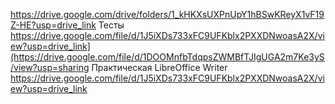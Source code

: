 https://drive.google.com/drive/folders/1_kHKXsUXPnUpY1hBSwKReyX1vF19Z-HE?usp=drive_link
Тесты https://drive.google.com/file/d/1J5iXDs733xFC9UFKblx2PXXDNwoasA2X/view?usp=drive_link](https://drive.google.com/file/d/1DOOMnfbTdqpsZWMBfTJIgUGA2m7Ke3yS/view?usp=sharing
Практическая LibreOffice Writer https://drive.google.com/file/d/1J5iXDs733xFC9UFKblx2PXXDNwoasA2X/view?usp=drive_link
